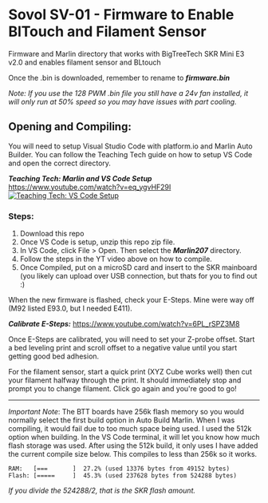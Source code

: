 # Sovol SV-01 - Firmware to Enable BlTouch and Filament Sensor
Firmware and Marlin directory that works with BigTreeTech SKR Mini E3 v2.0 and enables filament sensor and BLtouch

Once the .bin is downloaded, remember to rename to ***firmware.bin***

_Note: If you use the 128 PWM .bin file you still have a 24v fan installed, it will only run at 50% speed so you may have issues with part cooling._

## Opening and Compiling:

You will need to setup Visual Studio Code with platform.io and Marlin Auto Builder. You can follow the Teaching Tech guide on how to setup VS Code and open the correct directory.

***Teaching Tech: Marlin and VS Code Setup***
https://www.youtube.com/watch?v=eq_ygvHF29I
[![Teaching Tech: VS Code Setup](https://img.youtube.com/vi/eq_ygvHF29I/0.jpg)](https://www.youtube.com/watch?v=eq_ygvHF29I)


### Steps:

1. Download this repo
2. Once VS Code is setup, unzip this repo zip file.
3. In VS Code, click File > Open. Then select the ***Marlin207*** directory.
4. Follow the steps in the YT video above on how to compile.
5. Once Compiled, put on a microSD card and insert to the SKR mainboard (you likely can upload over USB connection, but thats for you to find out :)

When the new firmware is flashed, check your E-Steps. Mine were way off (M92 listed E93.0, but I needed E411).

***Calibrate E-Steps:***
https://www.youtube.com/watch?v=6PL_rSPZ3M8


Once E-Steps are calibrated, you will need to set your Z-probe offset. Start a bed leveling print and scroll offset to a negative value until you start getting good bed adhesion.

For the filament sensor, start a quick print (XYZ Cube works well) then cut your filament halfway through the print. It should immediately stop and prompt you to change filament. Click go again and you're good to go!


---
*Important Note*: The BTT boards have 256k flash memory so you would normally select the first build option in Auto Build Marlin. When I was compiling, it would fail due to too much space being used. I used the 512k option when building. In the VS Code terminal, it will let you know how much flash storage was used. After using the 512k build, it only uses I have added the current compile size below. This compiles to less than 256k so it works.

```
RAM:   [===       ]  27.2% (used 13376 bytes from 49152 bytes)
Flash: [=====     ]  45.3% (used 237628 bytes from 524288 bytes)
```
*If you divide the 524288/2, that is the SKR flash amount.*
